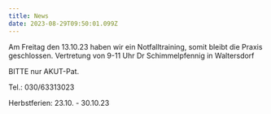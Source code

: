 ```yaml
---
title: News
date: 2023-08-29T09:50:01.099Z
---
```

Am Freitag den 13.10.23 haben wir ein Notfalltraining, somit bleibt die Praxis geschlossen. Vertretung von 9-11 Uhr Dr Schimmelpfennig in Waltersdorf

BITTE nur AKUT-Pat.

Tel.: 030/63313023

Herbstferien: 23.10. - 30.10.23
